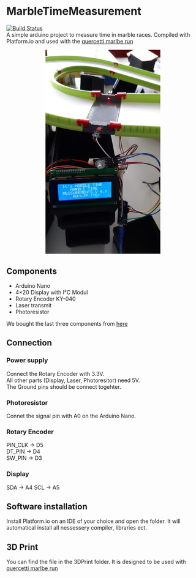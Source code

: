 # MarbleTimeMeasurement
[![Build Status](https://travis-ci.org/RO-LIP/MarbleTimeMeasurement.svg?branch=master)](https://travis-ci.org/RO-LIP/MarbleTimeMeasurement) \
A simple arduino project to measure time in marble races. 
Compiled with Platform.io and used with the [quercetti marlbe run](https://www.quercettistore.com/en/toys/marble-run/6315-big-marbledrome)
<p align="center">
<img src="Images/IMG_20200421_140640.jpg" width="300">
</p>

## Components
* Arduino Nano
* 4×20 Display with I²C Modul
* Rotary Encoder KY-040
* Laser transmit
* Photoresistor

We bought the last three components from [here](https://www.banggood.com/Geekcreit-37-In-1-Sensor-Module-Board-Set-Starter-Kits-Geekcreit-products-that-work-with-official-Arduino-boards-p-1137051.html?cur_warehouse=UK )

## Connection

### Power supply

Connect the Rotary Encoder with 3.3V. \
All other parts (Display, Laser, Photoresitor) need 5V. \
The Ground pins should be connect togehter. 

### Photoresistor

Connet the signal pin with A0 on the Arduino Nano.

### Rotary Encoder

PIN_CLK -> D5   
DT_PIN  -> D4  \
SW_PIN  -> D3

### Display 

SDA -> A4
SCL  -> A5

## Software installation

Install Platform.io on an IDE of your choice and open the folder. It will automatical install all nessessery compiler, libraries ect.

## 3D Print

You can find the file in the 3DPrint folder. It is designed to be used with [quercetti marlbe run](https://www.quercettistore.com/en/toys/marble-run/6315-big-marbledrome)
